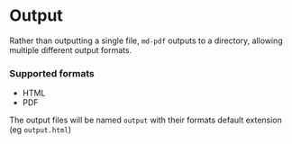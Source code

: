 # Output

Rather than outputting a single file, `md-pdf` outputs to a directory, allowing multiple different output formats.

### Supported formats
- HTML
- PDF

The output files will be named `output` with their formats default extension (eg `output.html`)

